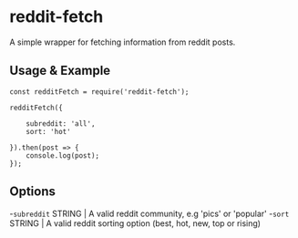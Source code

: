 # reddit-fetch
A simple wrapper for fetching information from reddit posts.

## Usage & Example
```
const redditFetch = require('reddit-fetch');

redditFetch({

    subreddit: 'all',
    sort: 'hot'

}).then(post => {
    console.log(post);
});
```

## Options
-`subreddit` STRING | A valid reddit community, e.g 'pics' or 'popular'
-`sort` STRING | A valid reddit sorting option (best, hot, new, top or rising)

